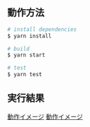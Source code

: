 ## 動作方法

```bash
# install dependencies
$ yarn install

# build
$ yarn start

# test
$ yarn test
```

## 実行結果

[動作イメージ](result.png)
[動作イメージ](test_result.png)
